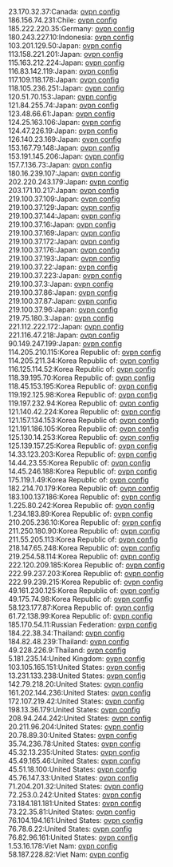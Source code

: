 23.170.32.37:Canada: [ovpn config](vpn/23_170_32_37.ovpn)  
186.156.74.231:Chile: [ovpn config](vpn/186_156_74_231.ovpn)  
185.222.220.35:Germany: [ovpn config](vpn/185_222_220_35.ovpn)  
180.243.227.10:Indonesia: [ovpn config](vpn/180_243_227_10.ovpn)  
103.201.129.50:Japan: [ovpn config](vpn/103_201_129_50.ovpn)  
113.158.221.201:Japan: [ovpn config](vpn/113_158_221_201.ovpn)  
115.163.212.224:Japan: [ovpn config](vpn/115_163_212_224.ovpn)  
116.83.142.119:Japan: [ovpn config](vpn/116_83_142_119.ovpn)  
117.109.118.178:Japan: [ovpn config](vpn/117_109_118_178.ovpn)  
118.105.236.251:Japan: [ovpn config](vpn/118_105_236_251.ovpn)  
120.51.70.153:Japan: [ovpn config](vpn/120_51_70_153.ovpn)  
121.84.255.74:Japan: [ovpn config](vpn/121_84_255_74.ovpn)  
123.48.66.61:Japan: [ovpn config](vpn/123_48_66_61.ovpn)  
124.25.163.106:Japan: [ovpn config](vpn/124_25_163_106.ovpn)  
124.47.226.19:Japan: [ovpn config](vpn/124_47_226_19.ovpn)  
126.140.23.169:Japan: [ovpn config](vpn/126_140_23_169.ovpn)  
153.167.79.148:Japan: [ovpn config](vpn/153_167_79_148.ovpn)  
153.191.145.206:Japan: [ovpn config](vpn/153_191_145_206.ovpn)  
157.7.136.73:Japan: [ovpn config](vpn/157_7_136_73.ovpn)  
180.16.239.107:Japan: [ovpn config](vpn/180_16_239_107.ovpn)  
202.220.243.179:Japan: [ovpn config](vpn/202_220_243_179.ovpn)  
203.171.10.217:Japan: [ovpn config](vpn/203_171_10_217.ovpn)  
219.100.37.109:Japan: [ovpn config](vpn/219_100_37_109.ovpn)  
219.100.37.129:Japan: [ovpn config](vpn/219_100_37_129.ovpn)  
219.100.37.144:Japan: [ovpn config](vpn/219_100_37_144.ovpn)  
219.100.37.16:Japan: [ovpn config](vpn/219_100_37_16.ovpn)  
219.100.37.169:Japan: [ovpn config](vpn/219_100_37_169.ovpn)  
219.100.37.172:Japan: [ovpn config](vpn/219_100_37_172.ovpn)  
219.100.37.176:Japan: [ovpn config](vpn/219_100_37_176.ovpn)  
219.100.37.193:Japan: [ovpn config](vpn/219_100_37_193.ovpn)  
219.100.37.22:Japan: [ovpn config](vpn/219_100_37_22.ovpn)  
219.100.37.223:Japan: [ovpn config](vpn/219_100_37_223.ovpn)  
219.100.37.3:Japan: [ovpn config](vpn/219_100_37_3.ovpn)  
219.100.37.86:Japan: [ovpn config](vpn/219_100_37_86.ovpn)  
219.100.37.87:Japan: [ovpn config](vpn/219_100_37_87.ovpn)  
219.100.37.96:Japan: [ovpn config](vpn/219_100_37_96.ovpn)  
219.75.180.3:Japan: [ovpn config](vpn/219_75_180_3.ovpn)  
221.112.222.172:Japan: [ovpn config](vpn/221_112_222_172.ovpn)  
221.116.47.218:Japan: [ovpn config](vpn/221_116_47_218.ovpn)  
90.149.247.199:Japan: [ovpn config](vpn/90_149_247_199.ovpn)  
114.205.210.115:Korea Republic of: [ovpn config](vpn/114_205_210_115.ovpn)  
114.205.211.34:Korea Republic of: [ovpn config](vpn/114_205_211_34.ovpn)  
116.125.114.52:Korea Republic of: [ovpn config](vpn/116_125_114_52.ovpn)  
118.39.195.70:Korea Republic of: [ovpn config](vpn/118_39_195_70.ovpn)  
118.45.153.195:Korea Republic of: [ovpn config](vpn/118_45_153_195.ovpn)  
119.192.125.98:Korea Republic of: [ovpn config](vpn/119_192_125_98.ovpn)  
119.197.232.94:Korea Republic of: [ovpn config](vpn/119_197_232_94.ovpn)  
121.140.42.224:Korea Republic of: [ovpn config](vpn/121_140_42_224.ovpn)  
121.157.134.153:Korea Republic of: [ovpn config](vpn/121_157_134_153.ovpn)  
121.191.186.105:Korea Republic of: [ovpn config](vpn/121_191_186_105.ovpn)  
125.130.14.253:Korea Republic of: [ovpn config](vpn/125_130_14_253.ovpn)  
125.139.157.25:Korea Republic of: [ovpn config](vpn/125_139_157_25.ovpn)  
14.33.123.203:Korea Republic of: [ovpn config](vpn/14_33_123_203.ovpn)  
14.44.23.55:Korea Republic of: [ovpn config](vpn/14_44_23_55.ovpn)  
14.45.246.188:Korea Republic of: [ovpn config](vpn/14_45_246_188.ovpn)  
175.119.1.49:Korea Republic of: [ovpn config](vpn/175_119_1_49.ovpn)  
182.214.70.179:Korea Republic of: [ovpn config](vpn/182_214_70_179.ovpn)  
183.100.137.186:Korea Republic of: [ovpn config](vpn/183_100_137_186.ovpn)  
1.225.80.242:Korea Republic of: [ovpn config](vpn/1_225_80_242.ovpn)  
1.234.183.89:Korea Republic of: [ovpn config](vpn/1_234_183_89.ovpn)  
210.205.236.10:Korea Republic of: [ovpn config](vpn/210_205_236_10.ovpn)  
211.250.180.90:Korea Republic of: [ovpn config](vpn/211_250_180_90.ovpn)  
211.55.205.113:Korea Republic of: [ovpn config](vpn/211_55_205_113.ovpn)  
218.147.65.248:Korea Republic of: [ovpn config](vpn/218_147_65_248.ovpn)  
219.254.58.114:Korea Republic of: [ovpn config](vpn/219_254_58_114.ovpn)  
222.120.209.185:Korea Republic of: [ovpn config](vpn/222_120_209_185.ovpn)  
222.99.237.203:Korea Republic of: [ovpn config](vpn/222_99_237_203.ovpn)  
222.99.239.215:Korea Republic of: [ovpn config](vpn/222_99_239_215.ovpn)  
49.161.230.125:Korea Republic of: [ovpn config](vpn/49_161_230_125.ovpn)  
49.175.74.98:Korea Republic of: [ovpn config](vpn/49_175_74_98.ovpn)  
58.123.177.87:Korea Republic of: [ovpn config](vpn/58_123_177_87.ovpn)  
61.72.138.99:Korea Republic of: [ovpn config](vpn/61_72_138_99.ovpn)  
185.170.54.11:Russian Federation: [ovpn config](vpn/185_170_54_11.ovpn)  
184.22.38.34:Thailand: [ovpn config](vpn/184_22_38_34.ovpn)  
184.82.48.239:Thailand: [ovpn config](vpn/184_82_48_239.ovpn)  
49.228.226.9:Thailand: [ovpn config](vpn/49_228_226_9.ovpn)  
5.181.235.14:United Kingdom: [ovpn config](vpn/5_181_235_14.ovpn)  
103.105.165.151:United States: [ovpn config](vpn/103_105_165_151.ovpn)  
13.231.133.238:United States: [ovpn config](vpn/13_231_133_238.ovpn)  
142.79.218.20:United States: [ovpn config](vpn/142_79_218_20.ovpn)  
161.202.144.236:United States: [ovpn config](vpn/161_202_144_236.ovpn)  
172.107.219.42:United States: [ovpn config](vpn/172_107_219_42.ovpn)  
198.13.36.179:United States: [ovpn config](vpn/198_13_36_179.ovpn)  
208.94.244.242:United States: [ovpn config](vpn/208_94_244_242.ovpn)  
20.211.96.204:United States: [ovpn config](vpn/20_211_96_204.ovpn)  
20.78.89.30:United States: [ovpn config](vpn/20_78_89_30.ovpn)  
35.74.236.78:United States: [ovpn config](vpn/35_74_236_78.ovpn)  
45.32.13.235:United States: [ovpn config](vpn/45_32_13_235.ovpn)  
45.49.165.46:United States: [ovpn config](vpn/45_49_165_46.ovpn)  
45.51.18.100:United States: [ovpn config](vpn/45_51_18_100.ovpn)  
45.76.147.33:United States: [ovpn config](vpn/45_76_147_33.ovpn)  
71.204.201.32:United States: [ovpn config](vpn/71_204_201_32.ovpn)  
72.253.0.242:United States: [ovpn config](vpn/72_253_0_242.ovpn)  
73.184.181.181:United States: [ovpn config](vpn/73_184_181_181.ovpn)  
73.22.35.81:United States: [ovpn config](vpn/73_22_35_81.ovpn)  
76.104.194.161:United States: [ovpn config](vpn/76_104_194_161.ovpn)  
76.78.6.22:United States: [ovpn config](vpn/76_78_6_22.ovpn)  
76.82.96.161:United States: [ovpn config](vpn/76_82_96_161.ovpn)  
1.53.16.178:Viet Nam: [ovpn config](vpn/1_53_16_178.ovpn)  
58.187.228.82:Viet Nam: [ovpn config](vpn/58_187_228_82.ovpn)  
